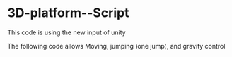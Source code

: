 # 3D-platform--Script
This code is using the new input of unity

The following code allows Moving, jumping (one jump), and gravity control 
